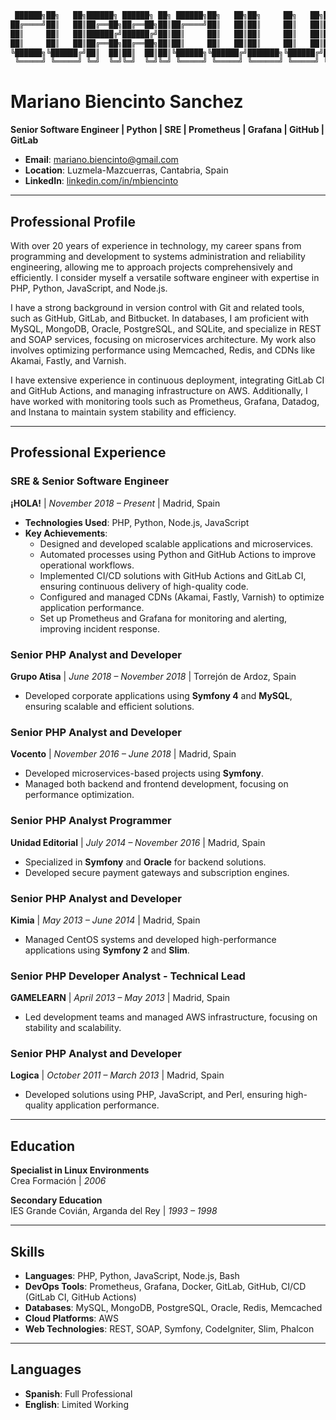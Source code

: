```bash
 ██████╗██╗   ██╗██████╗ ██████╗ ██╗ ██████╗██╗   ██╗██╗     ██╗   ██╗███╗   ███╗    ██╗   ██╗██╗████████╗ █████╗ ███████╗
██╔════╝██║   ██║██╔══██╗██╔══██╗██║██╔════╝██║   ██║██║     ██║   ██║████╗ ████║    ██║   ██║██║╚══██╔══╝██╔══██╗██╔════╝
██║     ██║   ██║██████╔╝██████╔╝██║██║     ██║   ██║██║     ██║   ██║██╔████╔██║    ██║   ██║██║   ██║   ███████║█████╗  
██║     ██║   ██║██╔══██╗██╔══██╗██║██║     ██║   ██║██║     ██║   ██║██║╚██╔╝██║    ╚██╗ ██╔╝██║   ██║   ██╔══██║██╔══╝  
╚██████╗╚██████╔╝██║  ██║██║  ██║██║╚██████╗╚██████╔╝███████╗╚██████╔╝██║ ╚═╝ ██║     ╚████╔╝ ██║   ██║   ██║  ██║███████╗
 ╚═════╝ ╚═════╝ ╚═╝  ╚═╝╚═╝  ╚═╝╚═╝ ╚═════╝ ╚═════╝ ╚══════╝ ╚═════╝ ╚═╝     ╚═╝      ╚═══╝  ╚═╝   ╚═╝   ╚═╝  ╚═╝╚══════╝
```
# Mariano Biencinto Sanchez
**Senior Software Engineer | Python | SRE | Prometheus | Grafana | GitHub | GitLab**

- **Email**: [mariano.biencinto@gmail.com](mailto:mariano.biencinto@gmail.com)
- **Location**: Luzmela-Mazcuerras, Cantabria, Spain
- **LinkedIn**: [linkedin.com/in/mbiencinto](https://www.linkedin.com/in/mbiencinto)

---

## Professional Profile
With over 20 years of experience in technology, my career spans from programming and development to systems administration and reliability engineering, allowing me to approach projects comprehensively and efficiently. I consider myself a versatile software engineer with expertise in PHP, Python, JavaScript, and Node.js.

I have a strong background in version control with Git and related tools, such as GitHub, GitLab, and Bitbucket. In databases, I am proficient with MySQL, MongoDB, Oracle, PostgreSQL, and SQLite, and specialize in REST and SOAP services, focusing on microservices architecture. My work also involves optimizing performance using Memcached, Redis, and CDNs like Akamai, Fastly, and Varnish.

I have extensive experience in continuous deployment, integrating GitLab CI and GitHub Actions, and managing infrastructure on AWS. Additionally, I have worked with monitoring tools such as Prometheus, Grafana, Datadog, and Instana to maintain system stability and efficiency.

---

## Professional Experience

### SRE & Senior Software Engineer  
**¡HOLA!** | *November 2018 – Present* | Madrid, Spain  
- **Technologies Used**: PHP, Python, Node.js, JavaScript  
- **Key Achievements**:
  - Designed and developed scalable applications and microservices.
  - Automated processes using Python and GitHub Actions to improve operational workflows.
  - Implemented CI/CD solutions with GitHub Actions and GitLab CI, ensuring continuous delivery of high-quality code.
  - Configured and managed CDNs (Akamai, Fastly, Varnish) to optimize application performance.
  - Set up Prometheus and Grafana for monitoring and alerting, improving incident response.

### Senior PHP Analyst and Developer  
**Grupo Atisa** | *June 2018 – November 2018* | Torrejón de Ardoz, Spain  
- Developed corporate applications using **Symfony 4** and **MySQL**, ensuring scalable and efficient solutions.

### Senior PHP Analyst and Developer  
**Vocento** | *November 2016 – June 2018* | Madrid, Spain  
- Developed microservices-based projects using **Symfony**.
- Managed both backend and frontend development, focusing on performance optimization.

### Senior PHP Analyst Programmer  
**Unidad Editorial** | *July 2014 – November 2016* | Madrid, Spain  
- Specialized in **Symfony** and **Oracle** for backend solutions.
- Developed secure payment gateways and subscription engines.

### Senior PHP Analyst and Developer  
**Kimia** | *May 2013 – June 2014* | Madrid, Spain  
- Managed CentOS systems and developed high-performance applications using **Symfony 2** and **Slim**.

### Senior PHP Developer Analyst - Technical Lead  
**GAMELEARN** | *April 2013 – May 2013* | Madrid, Spain  
- Led development teams and managed AWS infrastructure, focusing on stability and scalability.

### Senior PHP Analyst and Developer  
**Logica** | *October 2011 – March 2013* | Madrid, Spain  
- Developed solutions using PHP, JavaScript, and Perl, ensuring high-quality application performance.

---

## Education

**Specialist in Linux Environments**  
Crea Formación | *2006*

**Secondary Education**  
IES Grande Covián, Arganda del Rey | *1993 – 1998*

---

## Skills

- **Languages**: PHP, Python, JavaScript, Node.js, Bash
- **DevOps Tools**: Prometheus, Grafana, Docker, GitLab, GitHub, CI/CD (GitLab CI, GitHub Actions)
- **Databases**: MySQL, MongoDB, PostgreSQL, Oracle, Redis, Memcached
- **Cloud Platforms**: AWS
- **Web Technologies**: REST, SOAP, Symfony, CodeIgniter, Slim, Phalcon

---

## Languages

- **Spanish**: Full Professional  
- **English**: Limited Working

<!-- @import "[TOC]" {cmd="toc" depthFrom=1 depthTo=6 orderedList=false} -->
